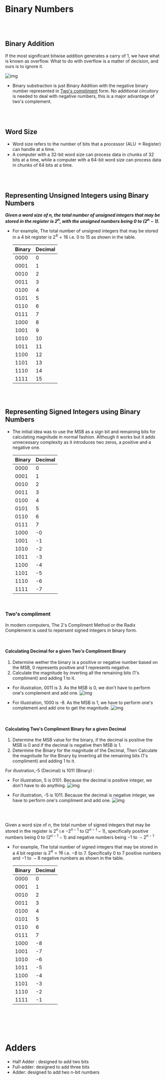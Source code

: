<style TYPE="text/css">
code.has-jax {font: inherit; font-size: 100%; background: inherit; border: inherit;}
</style>
<script type="text/x-mathjax-config">
MathJax.Hub.Config({
    tex2jax: {
        inlineMath: [['$','$'], ['\\(','\\)']],
        skipTags: ['script', 'noscript', 'style', 'textarea', 'pre'] // removed 'code' entry
    }
});
MathJax.Hub.Queue(function() {
    var all = MathJax.Hub.getAllJax(), i;
    for(i = 0; i < all.length; i += 1) {
        all[i].SourceElement().parentNode.className += ' has-jax';
    }
});
</script>
<script type="text/javascript" src="https://cdnjs.cloudflare.com/ajax/libs/mathjax/2.7.4/MathJax.js?config=TeX-AMS_HTML-full"></script>

# Binary Numbers

<br>
<br>

## Binary Addition

If the most significant bitwise addition generates a carry of 1, we have what is known as overflow. What to do with overflow is a matter of decision, and ours is to ignore it.

![img](./_assets/binadd.png)

- Binary substraction is just Binary Addition with the negative binary number represented in [Two's compliment](#twos-compliment) form. No additional circuitory is needed to deal with negative numbers, this is a major advantage of two's complement.

<br>
<br>

## Word Size

- Word size refers to the number of bits that a processor (ALU -> Register) can handle at a time.
- A computer with a 32-bit word size can process data in chunks of 32 bits at a time, while a computer with a 64-bit word size can process data in chunks of 64 bits at a time.

<br>
<br>

## Representing Unsigned Integers using Binary Numbers

**_Given a word size of $n$, the total number of unsigned integers that may be stored in the register is $2^n$, with the unsigned numbers being $0 \text{ to } (2^n - 1)$._**

- For example, The total number of unsigned integers that may be stored in a $4$ bit register is $2^4 = 16$ i.e. $0 \text{ to } 15$ as shown in the table.

  | Binary | Decimal |
  | ------ | ------- |
  | 0000   | 0       |
  | 0001   | 1       |
  | 0010   | 2       |
  | 0011   | 3       |
  | 0100   | 4       |
  | 0101   | 5       |
  | 0110   | 6       |
  | 0111   | 7       |
  | 1000   | 8       |
  | 1001   | 9       |
  | 1010   | 10      |
  | 1011   | 11      |
  | 1100   | 12      |
  | 1101   | 13      |
  | 1110   | 14      |
  | 1111   | 15      |

<br>
<br>

## Representing Signed Integers using Binary Numbers

- The initial idea was to use the MSB as a sign bit and remaining bits for calculating magnitude in normal fashion. Although it works but it adds unnecessary complexity as it introduces two zeros, a positive and a negative one.

  | Binary | Decimal |
  | ------ | ------- |
  | 0000   | 0       |
  | 0001   | 1       |
  | 0010   | 2       |
  | 0011   | 3       |
  | 0100   | 4       |
  | 0101   | 5       |
  | 0110   | 6       |
  | 0111   | 7       |
  | 1000   | -0      |
  | 1001   | -1      |
  | 1010   | -2      |
  | 1011   | -3      |
  | 1100   | -4      |
  | 1101   | -5      |
  | 1110   | -6      |
  | 1111   | -7      |

<br>

### Two's compliment

In modern computers, The 2's Compliment Method or the Radix Complement is used to repersent signed integers in binary form.

<br>

#### Calculating Decimal for a given Two's Compliment Binary

1. Determine wether the binary is a positive or negative number based on the MSB, 0 represents positive and 1 represents negative.
2. Calculate the magnitude by inverting all the remaining bits (1's compliment) and adding 1 to it.

- For illustration, 0011 is 3. As the MSB is 0, we don't have to perform one's complement and add one.
  ![img](./_assets/bintodec1.jpg)

- For illustration, 1000 is -8. As the MSB is 1, we have to perform one's complement and add one to get the magnitude.
  ![img](./_assets/bintodec2.jpg)

<br>

#### Calculating Two's Compliment Binary for a given Decimal

1. Determine the MSB value for the binary, if the decimal is positive the MSB is 0 and if the decimal is negative then MSB is 1.
2. Determine the Binary for the magnitude of the Decimal, Then Calculate the magnitude for the Binary by inverting all the remaining bits (1's compliment) and adding 1 to it.

For illustration,-5 (Decimal) is 1011 (Binary) :

- For illustration, 5 is 0101. Because the decimal is positive integer, we don't have to do anything.
  ![img](./_assets/dectobin1.jpg)

- For illustration, -5 is 1011. Because the decimal is negative integer, we have to perform one's compliment and add one.
  ![img](./_assets/dectobin2.jpg)

<br>
<br>

Given a word size of $n$, the total number of signed integers that may be stored in the register is $2^n$ i.e $-2^{n - 1} \text{ to } (2^{n-1} -1)$,
specifically positive numbers being $0  \text{ to } (2^{n-1} -1)$ and negative numbers being $-1 \text{ to } -2^{n - 1}$

- For example, The total number of signed integers that may be stored in a $4$ bit register is $2^4 = 16$ i.e. $-8 \text{ to } 7$. Specifically $0 \text{ to } 7$ positive numbers and $-1 \text{ to } -8$ negative numbers as shown in the table.

  | Binary | Decimal |
  | ------ | ------- |
  | 0000   | 0       |
  | 0001   | 1       |
  | 0010   | 2       |
  | 0011   | 3       |
  | 0100   | 4       |
  | 0101   | 5       |
  | 0110   | 6       |
  | 0111   | 7       |
  | 1000   | -8      |
  | 1001   | -7      |
  | 1010   | -6      |
  | 1011   | -5      |
  | 1100   | -4      |
  | 1101   | -3      |
  | 1110   | -2      |
  | 1111   | -1      |

<br>
<br>

<br>
<br>

# Adders

- Half Adder : designed to add two bits
- Full-adder: designed to add three bits
- Adder: designed to add two n-bit numbers
